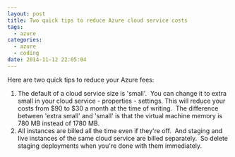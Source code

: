 ```yaml
---
layout: post
title: Two quick tips to reduce Azure cloud service costs
tags:
  - azure
categories:
  - azure
  - coding
date: 2014-11-12 22:05:04
---
```


Here are two quick tips to reduce your Azure fees:

1.  The default of a cloud service size is 'small'.  You can change it to extra small in your cloud service - properties - settings. This will reduce your costs from $90 to $30 a month at the time of writing.  The difference between 'extra small' and 'small' is that the virtual machine memory is 780 MB instead of 1780 MB.
2.  All instances are billed all the time even if they're off.  And staging and live instances of the same cloud service are billed separately.  So delete staging deployments when you're done with them immediately.
